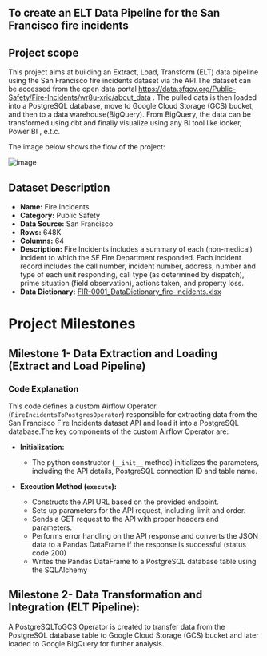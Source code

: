 ## To create an ELT Data Pipeline for the San Francisco fire incidents

## Project scope

This project aims at building an Extract, Load, Transform (ELT) data pipeline using the San Francisco fire incidents dataset via the API.The dataset can be accessed from the open data portal https://data.sfgov.org/Public-Safety/Fire-Incidents/wr8u-xric/about_data . The pulled data is then loaded into a PostgreSQL database, move to Google Cloud Storage (GCS) bucket, and then to a data warehouse(BigQuery). From BigQuery, the data can be transformed using dbt and finally visualize using any BI tool like looker, Power BI , e.t.c.

The image below shows the flow of the project:

![image](https://github.com/eduonyia/fire_incidents_elt_project/assets/6407387/805dd8b2-c370-4fe0-b2f6-f51458d44b2d)




## Dataset Description

- **Name:** Fire Incidents
- **Category:** Public Safety
- **Data Source:** San Francisco 
- **Rows:** 648K
- **Columns:** 64
- **Description:** Fire Incidents includes a summary of each (non-medical) incident to which the SF Fire Department responded. Each incident record includes the call number, incident number, address, number and type of each unit responding, call type (as determined by dispatch), prime situation (field observation), actions taken, and property loss.
- **Data Dictionary:** [FIR-0001_DataDictionary_fire-incidents.xlsx](https://github.com/eduonyia/fire_incidents_elt_project/files/13657247/FIR-0001_DataDictionary_fire-incidents.xlsx)

# Project Milestones

## Milestone 1- Data Extraction and Loading (Extract and Load Pipeline)

### Code Explanation

This code defines a custom Airflow Operator (`FireIncidentsToPostgresOperator`) responsible for extracting data from the San Francisco Fire Incidents dataset API and load it into a PostgreSQL database.The key components of the custom Airflow Operator are:

- **Initialization:**
  - The python constructor (`__init__` method) initializes the parameters, including the API details, PostgreSQL connection ID and table name.

- **Execution Method (`execute`):**
  - Constructs the API URL based on the provided endpoint.
  - Sets up parameters for the API request, including limit and order.
  - Sends a GET request to the API with proper headers and parameters.
  - Performs error handling on the API response and converts the JSON data to a Pandas DataFrame if the response is successful (status code 200)
  - Writes the Pandas DataFrame to a PostgreSQL database table using the SQLAlchemy


## Milestone 2- Data Transformation and Integration (ELT Pipeline):

A PostgreSQLToGCS Operator is created to transfer data from the PostgreSQL database table to Google Cloud Storage (GCS) bucket
and later loaded to Google BigQuery for further analysis.

